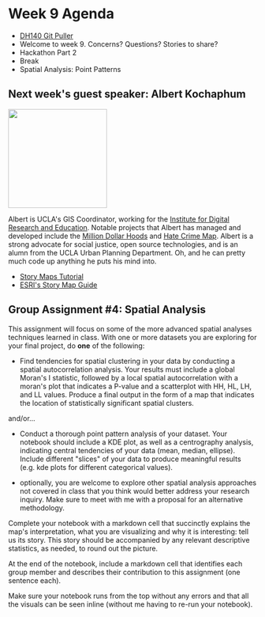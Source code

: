 # Week 9 Agenda

- [DH140 Git Puller](https://jupyter.idre.ucla.edu/hub/user-redirect/git-pull?repo=https%3A%2F%2Fgithub.com%2Fyohman%2F21W-DH140&urlpath=tree%2F21W-DH140%2F&branch=master)
- Welcome to week 9. Concerns? Questions? Stories to share?
- Hackathon Part 2
- Break
- Spatial Analysis: Point Patterns

## Next week's guest speaker: Albert Kochaphum

<img src="https://idre.ucla.edu/wp-content/uploads/2014/09/Albert-Kochaphum.jpg" width=200>

Albert is UCLA's GIS Coordinator, working for the [Institute for Digital Research and Education](https://idre.ucla.edu/people/albert-kochaphum). Notable projects that Albert has managed and developed include the [Million Dollar Hoods](https://milliondollarhoods.pre.ss.ucla.edu/) and [Hate Crime Map](https://www.hatecrimemap.com/). Albert is a strong advocate for social justice, open source technologies, and is an alumn from the UCLA Urban Planning Department. Oh, and he can pretty much code up anything he puts his mind into.

- [Story Maps Tutorial](https://ucladataguides.readthedocs.io/en/latest/presenting_data/storymaps.html)
- [ESRI's Story Map Guide](https://storymaps.arcgis.com/stories/429bc4eed5f145109e603c9711a33407)

## Group Assignment #4: Spatial Analysis

This assignment will focus on some of the more advanced spatial analyses techniques learned in class. With one or more datasets you are exploring for your final project, do **one** of the following:

- Find tendencies for spatial clustering in your data by conducting a spatial autocorrelation analysis. Your results must include a global Moran's I statistic, followed by a local spatial autocorrelation with a moran's plot that indicates a P-value and a scatterplot with HH, HL, LH, and LL values. Produce a final output in the form of a map that indicates the location of statistically significant spatial clusters.

and/or...

- Conduct a thorough point pattern analysis of your dataset. Your notebook should include a KDE plot, as well as a centrography analysis, indicating central tendencies of your data (mean, median, ellipse). Include different "slices" of your data to produce meaningful results (e.g. kde plots for different categorical values).

- optionally, you are welcome to explore other spatial analysis approaches not covered in class that you think would better address your research inquiry. Make sure to meet with me with a proposal for an alternative methodology.

Complete your notebook with a markdown cell that succinctly explains the map's interpretation, what you are visualizing and why it is interesting: tell us its story. This story should be accompanied by any relevant descriptive statistics, as needed, to round out the picture.

At the end of the notebook, include a markdown cell that identifies each group member and describes their contribution to this assignment (one sentence each).

Make sure your notebook runs from the top without any errors and that all the visuals can be seen inline (without me having to re-run your notebook). 
